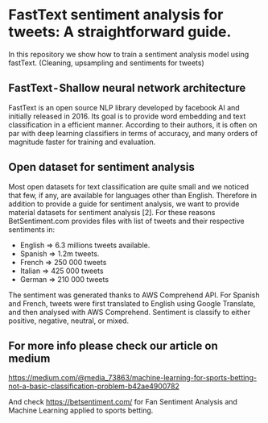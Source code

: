 # FastText sentiment analysis for tweets: A straightforward guide.
In this repository we show how to train a sentiment analysis model using fastText. (Cleaning, upsampling and sentiments for tweets)

## FastText - Shallow neural network architecture
FastText is an open source NLP library developed by facebook AI and initially released in 2016. Its goal is to provide word embedding and text classification in a efficient manner. According to their authors, it is often on par with deep learning classifiers in terms of accuracy, and many orders of magnitude faster for training and evaluation.

## Open dataset for sentiment analysis
Most open datasets for text classification are quite small and we noticed that few, if any, are available for languages other than English.  Therefore in addition to provide a guide for sentiment analysis, we want to provide material datasets for sentiment analysis [2].
For these reasons BetSentiment.com provides files with list of tweets and their respective sentiments in:
* English => 6.3 millions tweets available.
* Spanish => 1.2m tweets.
* French => 250 000 tweets
* Italian => 425 000 tweets
* German => 210 000 tweets

The sentiment was generated thanks to AWS Comprehend API. For Spanish and French, tweets were first translated to English using Google Translate, and then analysed with AWS Comprehend. Sentiment is classify to either positive, negative, neutral, or mixed.

## For more info please check our article on medium
https://medium.com/@media_73863/machine-learning-for-sports-betting-not-a-basic-classification-problem-b42ae4900782

And check https://betsentiment.com/ for Fan Sentiment Analysis and Machine Learning applied to sports betting.

